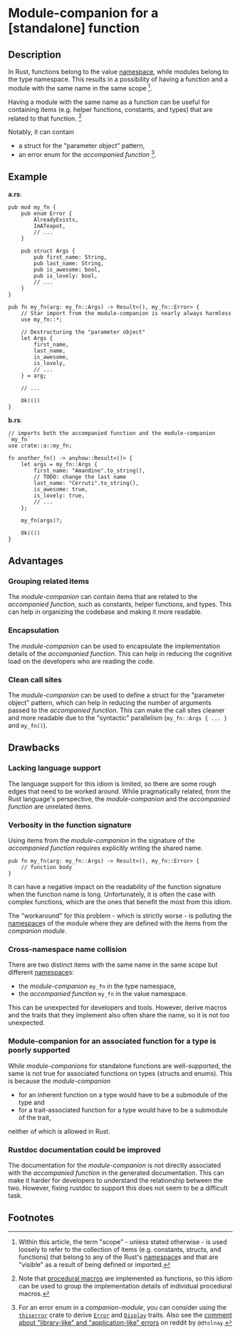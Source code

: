 # Module-companion for a \[standalone\] function

## Description

In Rust, functions belong to the value [namespace], while modules belong to the type namespace. This results in a possibility of having a function and a module with the same name in the same scope [^1].

Having a module with the same name as a function can be useful for containing items (e.g. helper functions, constants, and types) that are related to that function. [^2]

Notably, it can contain

* a struct for the "parameter object" pattern,
* an error enum for the *accompanied function* [^3].

## Example

**a.rs**:

```
pub mod my_fn {
    pub enum Error {
        AlreadyExists,
        ImATeapot,
        // ...
    }

    pub struct Args {
        pub first_name: String,
        pub last_name: String,
        pub is_awesome: bool,
        pub is_lovely: bool,
        // ...
    }
}

pub fn my_fn(arg: my_fn::Args) -> Result<(), my_fn::Error> {
    // Star import from the module-companion is nearly always harmless
    use my_fn::*;

    // Destructuring the "parameter object"
    let Args {
        first_name,
        last_name,
        is_awesome,
        is_lovely,
        // ...
    } = arg;

    // ...

    Ok(())
}
```

**b.rs**:

```
// imports both the accompanied function and the module-companion `my_fn`
use crate::a::my_fn;

fn another_fn() -> anyhow::Result<()> {
    let args = my_fn::Args {
        first_name: "Amandine".to_string(),
        // TODO: change the last name
        last_name: "Cerruti".to_string(),
        is_awesome: true,
        is_lovely: true,
        // ...
    };

    my_fn(args)?;

    Ok(())
}
```

## Advantages

### Grouping related items

The *module-companion* can contain items that are related to the *accompanied function*, such as constants, helper functions, and types. This can help in organizing the codebase and making it more readable.

### Encapsulation

The *module-companion* can be used to encapsulate the implementation details of the *accompanied function*. This can help in reducing the cognitive load on the developers who are reading the code.

### Clean call sites

The *module-companion* can be used to define a struct for the "parameter object" pattern, which can help in reducing the number of arguments passed to the *accompanied function*. This can make the call sites cleaner and more readable due to the "syntactic" parallelism (`my_fn::Args { ... }` and `my_fn()`).

## Drawbacks

### Lacking language support

The language support for this idiom is limited, so there are some rough edges that need to be worked around.
While pragmatically related, from the Rust language's perspective, the *module-companion* and the *accompanied function* are unrelated items.

### Verbosity in the function signature

Using items from the *module-companion* in the signature of the *accompanied function* requires explicitly writing the shared name.

```
pub fn my_fn(arg: my_fn::Args) -> Result<(), my_fn::Error> {
    // function body
}
```

It can have a negative impact on the readability of the function signature when the function name is long. Unfortunately, it is often the case with complex functions, which are the ones that benefit the most from this idiom.

The "workaround" for this problem - which is strictly worse - is polluting the [namespace]s of the module where they are defined with the items from the *companion module*.

### Cross-namespace name collision

There are two distinct items with the same name in the same scope but different [namespace]s:

* the *module-companion* `my_fn` in the type namespace,
* the *accompanied function* `my_fn` in the value namespace.

This can be unexpected for developers and tools. However, derive macros and the traits that they implement also often share the name, so it is not too unexpected.

### Module-companion for an associated function for a type is poorly supported

While *module-companions* for standalone functions are well-supported, the same is not true for associated functions on types (structs and enums). This is because the *module-companion*

* for an inherent function on a type would have to be a submodule of the type and
* for a trait-associated function for a type would have to be a submodule of the trait,

neither of which is allowed in Rust.

### Rustdoc documentation could be improved

The documentation for the *module-companion* is not directly associated with the *accompanied function* in the generated documentation. This can make it harder for developers to understand the relationship between the two. However, fixing rustdoc to support this does not seem to be a difficult task.

## Footnotes

[^1]: Within this article, the term "scope" - unless stated otherwise - is used loosely to refer to the collection of items (e.g. constants, structs, and functions) that belong to any of the Rust's [namespace]s and that are "visible" as a result of being defined or imported.
[^2]: Note that [procedural macros] are implemented as functions, so this idiom can be used to group the implementation details of individual procedural macros.
[^3]: For an error enum in a *companion-module*, you can consider using the [`thiserror`] crate to derive [`Error`] and [`Display`] traits. Also see the [comment about "library-like" and "application-like" errors][errors-comment] on reddit by `@dtolnay`.

[namespace]: https://doc.rust-lang.org/reference/names/namespaces.html
[procedural macros]: https://doc.rust-lang.org/reference/procedural-macros.html
[`Error`]: https://doc.rust-lang.org/std/error/trait.Error.html
[`Display`]: https://doc.rust-lang.org/std/fmt/trait.Display.html
[`thiserror`]: https://crates.io/crates/thiserror
[errors-comment]: https://www.reddit.com/r/rust/comments/dfs1zk/comment/f35iopj/
